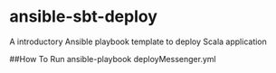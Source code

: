 # ansible-sbt-deploy
A introductory Ansible playbook template to deploy Scala application

##How To Run
ansible-playbook deployMessenger.yml